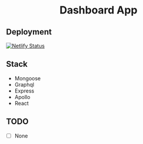<h1 align="center">Dashboard App</h1>

## Deployment

[![Netlify Status](https://api.netlify.com/api/v1/badges/10a273df-f2d9-4ad5-9071-91a0382bc78a/deploy-status)](https://dashboard-haans.netlify.app/)

## Stack

- Mongoose
- Graphql
- Express
- Apollo
- React

## TODO

- [ ] None

